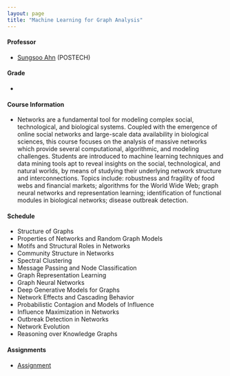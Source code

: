 ```yaml
---
layout: page
title: "Machine Learning for Graph Analysis"
---
```

#### Professor
- [Sungsoo Ahn](https://sites.google.com/view/sungsooahn0215/home) (POSTECH)

#### Grade
- 

#### Course Information

- Networks are a fundamental tool for modeling complex social, technological, and biological systems. Coupled with the emergence of online social networks and large-scale data availability in biological sciences, this course focuses on the analysis of massive networks which provide several computational, algorithmic, and modeling challenges. Students are introduced to machine learning techniques and data mining tools apt to reveal insights on the social, technological, and natural worlds, by means of studying their underlying network structure and interconnections.
Topics include: robustness and fragility of food webs and financial markets; algorithms for the World Wide Web; graph neural networks and representation learning; identification of functional modules in biological networks; disease outbreak detection.

#### Schedule

- Structure of Graphs
- Properties of Networks and Random Graph Models
- Motifs and Structural Roles in Networks
- Community Structure in Networks
- Spectral Clustering
- Message Passing and Node Classification
- Graph Representation Learning
- Graph Neural Networks
- Deep Generative Models for Graphs
- Network Effects and Cascading Behavior
- Probabilistic Contagion and Models of Influence
- Influence Maximization in Networks
- Outbreak Detection in Networks
- Network Evolution
- Reasoning over Knowledge Graphs

#### Assignments
- [Assignment](/courses/machine_learning-for-graph-analysis/20222421_JaeyoonSim.pdf) 

<!-- #### Exams
- Midterm Exam ( / )

- Final Exam ( / ) -->